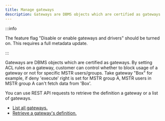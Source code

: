 ```yaml
---
title: Manage gateways
description: Gateways are DBMS objects which are certified as gateways. This page contains a summary of REST APIs of "gateways" endpoint. You can use REST API requests to retrieve the definition a gateway or a list of gateways.
---
```


<Available since="2021 Update 9" />

:::info

The feature flag "Disable or enable gateways and drivers" should be turned on. This requires a full metadata update.

:::

Gateways are DBMS objects which are certified as gateways. By setting ACL rules on a gateway, customer can control whether to block usage of a gateway or not for specific MSTR users/groups. Take gateway "Box" for example, if deny 'execute' right is set for MSTR group A, MSTR users in MSTR group A can't fetch data from 'Box'.

You can use REST API requests to retrieve the definition a gateway or a list of gateways.

- [List all gateways.](./retrieve-gateways.md)
- [Retrieve a gateway's definition.](./retrieve-a-gateway-definition.md)
